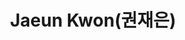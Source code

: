 ---
layout: page
title: Jaeun Kwon(권재은)
description: Integrated PhD program
img: /assets/img/권재은.jpg
importance: 2022
category: current
redirect: https://www.linkedin.com/in/jaeeun-kwon-46673b375/
---